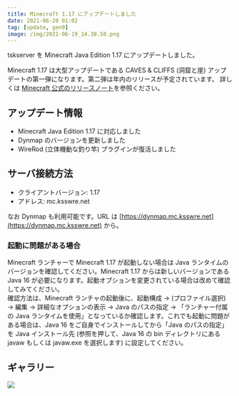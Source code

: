 ```yaml
---
title: Minecraft 1.17 にアップデートしました
date: 2021-06-20 01:02
tag: [update, gen9]
image: /img/2021-06-19_14.38.58.png
---
```


tskserver を Minecraft Java Edition 1.17 にアップデートしました。

Minecraft 1.17 は大型アップデートである CAVES & CLIFFS (洞窟と崖) アップデートの第一弾になります。第二弾は年内のリリースが予定されています。 
詳しくは [Minecraft 公式のリリースノート](https://www.minecraft.net/ja-jp/article/caves---cliffs--part-i-out-today-java-jp)を参照ください。

## アップデート情報
* Minecraft Java Edition 1.17 に対応しました
* Dynmap のバージョンを更新しました
* WireRod (立体機動な釣り竿) プラグインが復活しました

## サーバ接続方法
* クライアントバージョン: 1.17
* アドレス: mc.ksswre.net

なお Dynmap も利用可能です。URL は [https://dynmap.mc.ksswre.net](https://dynmap.mc.ksswre.net) から。

### 起動に問題がある場合
Minecraft ランチャーで Minecraft 1.17 が起動しない場合は Java ランタイムのバージョンを確認してください。Minecraft 1.17 からは新しいバージョンである Java 16 が必要になります。起動オプションを変更されている場合は改めて確認してみてください。  
確認方法は、Minecraft ランチャの起動後に、起動構成 → (プロファイル選択) → 編集 → 詳細なオプションの表示 → Java のパスの指定 → 「ランチャー付属の Java ランタイムを使用」となっているか確認します。これでも起動に問題がある場合は、Java 16 をご自身でインストールしてから「Java のパスの指定」を Java インストール先 (参照を押して、Java 16 の bin ディレクトリにある javaw もしくは javaw.exe を選択します) に設定してください。

## ギャラリー
![](/img/2021-06-19_14.38.58.png)

